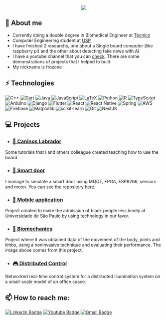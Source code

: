 <p align="center">
<img src="https://user-images.githubusercontent.com/51465482/235374392-bb2147fa-5b66-47af-ba06-3b603338aaa2.gif" />
</p>

## 🦆 About me
- Currently doing a double degree in Biomedical Engineer at <a href="https://tecnico.ulisboa.pt/pt/">Técnico</a> 
- Computer Engineering student at <a href="https://www5.usp.br/">USP</a>
- I have finished 2 researchs, one about a Single board computer (like raspberry pi) and the other about detecting fake news with AI.
- I have a youtube channel that you can [check](https://www.youtube.com/@guilhermefrancisco1956/videos). There are some demonstrations of projects that I helped to built.
- My nickname is frozone

## ⚡ Technologies
![C++](https://img.shields.io/badge/c++-%2300599C.svg?style=for-the-badge&logo=c%2B%2B&logoColor=white)
![Dart](https://img.shields.io/badge/dart-%230175C2.svg?style=for-the-badge&logo=dart&logoColor=white)
![Java](https://img.shields.io/badge/java-%23ED8B00.svg?style=for-the-badge&logo=openjdk&logoColor=white)
![JavaScript](https://img.shields.io/badge/javascript-%23323330.svg?style=for-the-badge&logo=javascript&logoColor=%23F7DF1E)
![LaTeX](https://img.shields.io/badge/latex-%23008080.svg?style=for-the-badge&logo=latex&logoColor=white)
![Python](https://img.shields.io/badge/python-3670A0?style=for-the-badge&logo=python&logoColor=ffdd54)
![R](https://img.shields.io/badge/r-%23276DC3.svg?style=for-the-badge&logo=r&logoColor=white)
![TypeScript](https://img.shields.io/badge/typescript-%23007ACC.svg?style=for-the-badge&logo=typescript&logoColor=white)
![Arduino](https://img.shields.io/badge/-Arduino-00979D?style=for-the-badge&logo=Arduino&logoColor=white)
![Django](https://img.shields.io/badge/django-%23092E20.svg?style=for-the-badge&logo=django&logoColor=white)
![Flutter](https://img.shields.io/badge/Flutter-%2302569B.svg?style=for-the-badge&logo=Flutter&logoColor=white)
![React](https://img.shields.io/badge/react-%2320232a.svg?style=for-the-badge&logo=react&logoColor=%2361DAFB)
![React Native](https://img.shields.io/badge/react_native-%2320232a.svg?style=for-the-badge&logo=react&logoColor=%2361DAFB)
![Spring](https://img.shields.io/badge/spring-%236DB33F.svg?style=for-the-badge&logo=spring&logoColor=white)
![AWS](https://img.shields.io/badge/AWS-%23FF9900.svg?style=for-the-badge&logo=amazon-aws&logoColor=white)
![Firebase](https://img.shields.io/badge/firebase-%23039BE5.svg?style=for-the-badge&logo=firebase)
![Matplotlib](https://img.shields.io/badge/Matplotlib-%23ffffff.svg?style=for-the-badge&logo=Matplotlib&logoColor=black)
![scikit-learn](https://img.shields.io/badge/scikit--learn-%23F7931E.svg?style=for-the-badge&logo=scikit-learn&logoColor=white)
![Git](https://img.shields.io/badge/git-%23F05033.svg?style=for-the-badge&logo=git&logoColor=white)
![NestJS](https://img.shields.io/badge/nestjs-%23E0234E.svg?style=for-the-badge&logo=nestjs&logoColor=white)
## 💻 Projects
-  ### [🐶 Caninos Labrador](https://caninosloucos.blogspot.com/)

Some tutorials that I and others colleague created teaching how to use the board

- ### [📡 Smart door](https://www.youtube.com/watch?v=DjJHu_2_ido)

 I manage to simulate a smart door using MQQT, FPGA, ESP8266, sensors and motor. You can see the repository [here](https://github.com/guilherme-francisco/Lab-DigII/tree/master).

- ### [📱 Mobile application](https://play.google.com/store/apps/details?id=com.app_ods.exusp)

Project created to make the admission of black people less lonely at Universidade de São Paulo by using technology in our favor.

- ### [🦾 Biomechanics](https://github.com/mhteixeira/biomechanics-assignments)
Project where it was obtained data of the movement of the body, joints and limbs, using a noninvasive technique and evaluating their performance. The image above comes from this project.

- ### [🎮 Distributed Control](https://github.com/mhteixeira/distributed_control_assignments)

Networked real-time control system for a distributed illumination system on a small-scale model of an office space.

## 📫 How to reach me:
[![Linkedin Badge](https://img.shields.io/badge/-guilhermemfran-blue?style=flat-square&logo=Linkedin&logoColor=white&link=https://www.linkedin.com/in/anirudhemmadi/)](https://www.linkedin.com/in/guilhermemfran/)
[![Youtube Badge](https://img.shields.io/badge/-guilhermefrancisco1956-darkred?style=flat-square&logo=youtube&logoColor=white&link=https://www.youtube.com/c/koolkanna)](https://www.youtube.com/@guilhermefrancisco1956/)
[![Gmail Badge](https://img.shields.io/badge/-guilherme.francisco@usp.br-c14438?style=flat-square&logo=Gmail&logoColor=white&link=mailto:kanna6501@gmail.com)](mailto:guilherme.francisco@usp.br)
<!--
**guilherme-francisco/guilherme-francisco** is a ✨ _special_ ✨ repository because its `README.md` (this file) appears on your GitHub profile.

Here are some ideas to get you started:

- 🔭 I’m currently working on ...
- 🌱 I’m currently learning ...
- 👯 I’m looking to collaborate on ...
- 🤔 I’m looking for help with ...
- 💬 Ask me about ...
- 📫 How to reach me: ...
- 😄 Pronouns: ...
- ⚡ Fun fact: ...
-->
